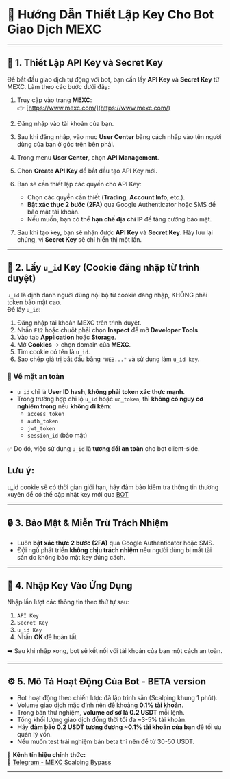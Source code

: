# 📘 Hướng Dẫn Thiết Lập Key Cho Bot Giao Dịch MEXC

---

## 🔑 1. Thiết Lập API Key và Secret Key

Để bắt đầu giao dịch tự động với bot, bạn cần lấy **API Key** và **Secret Key** từ MEXC. Làm theo các bước dưới đây:

1. Truy cập vào trang **MEXC**:  
   👉 [https://www.mexc.com/](https://www.mexc.com/)

2. Đăng nhập vào tài khoản của bạn.

3. Sau khi đăng nhập, vào mục **User Center** bằng cách nhấp vào tên người dùng của bạn ở góc trên bên phải.

4. Trong menu **User Center**, chọn **API Management**.

5. Chọn **Create API Key** để bắt đầu tạo API Key mới.

6. Bạn sẽ cần thiết lập các quyền cho API Key:
   - Chọn các quyền cần thiết (**Trading**, **Account Info**, etc.).
   - **Bật xác thực 2 bước (2FA)** qua Google Authenticator hoặc SMS để bảo mật tài khoản.
   - Nếu muốn, bạn có thể **hạn chế địa chỉ IP** để tăng cường bảo mật.

7. Sau khi tạo key, bạn sẽ nhận được **API Key** và **Secret Key**. Hãy lưu lại chúng, vì **Secret Key** sẽ chỉ hiển thị một lần.


---

## 🍪 2. Lấy `u_id` Key (Cookie đăng nhập từ trình duyệt)

`u_id` là định danh người dùng nội bộ từ cookie đăng nhập, KHÔNG phải token bảo mật cao.  
Để lấy `u_id`:

1. Đăng nhập tài khoản MEXC trên trình duyệt.
2. Nhấn `F12` hoặc chuột phải chọn **Inspect** để mở **Developer Tools**.
3. Vào tab **Application** hoặc **Storage**.
4. Mở **Cookies** → chọn domain của **MEXC**.
5. Tìm cookie có tên là `u_id`.
6. Sao chép giá trị bắt đầu bằng `"WEB..."` và sử dụng làm `u_id key`.

### 🔐 Về mặt an toàn

- `u_id` chỉ là **User ID hash**, **không phải token xác thực mạnh**.
- Trong trường hợp chỉ lộ `u_id` hoặc `uc_token`, thì **không có nguy cơ nghiêm trọng** nếu **không đi kèm**:
  - `access_token`
  - `auth_token`
  - `jwt_token`
  - `session_id` (bảo mật)

✅ Do đó, việc sử dụng `u_id` là **tương đối an toàn** cho bot client-side.

## Lưu ý:
u_id cookie sẽ có thời gian giới hạn, hãy đảm bảo kiểm tra thông tin thường xuyên để có thể cập nhật key mới qua [BOT](https://t.me/sot_mexc_global_auto_trade_bot)


---

## 🔒 3. Bảo Mật & Miễn Trừ Trách Nhiệm

- Luôn **bật xác thực 2 bước (2FA)** qua Google Authenticator hoặc SMS.
- Đội ngũ phát triển **không chịu trách nhiệm** nếu người dùng bị mất tài sản do không bảo mật key đúng cách.

---

## 🧩 4. Nhập Key Vào Ứng Dụng

Nhập lần lượt các thông tin theo thứ tự sau:

1. `API Key`
2. `Secret Key`
3. `u_id Key`
4. Nhấn **OK** để hoàn tất

➡️ Sau khi nhập xong, bot sẽ kết nối với tài khoản của bạn một cách an toàn.

---

## ⚙️ 5. Mô Tả Hoạt Động Của Bot - BETA version

- Bot hoạt động theo chiến lược đã lập trình sẵn (Scalping khung 1 phút).
- Volume giao dịch mặc định nên để khoảng **0.1% tài khoản**.
- Trong bản thử nghiệm, **volume cơ sở là 0.2 USDT** mỗi lệnh.
- Tổng khối lượng giao dịch đồng thời tối đa ~3-5% tài khoản.
- Hãy **đảm bảo 0.2 USDT tương đương ~0.1% tài khoản của bạn** để tối ưu quản lý vốn.
- Nếu muốn test trải nghiệm bản beta thì nên để từ 30-50 USDT.

📢 **Kênh tín hiệu chính thức:**  
🔗 [Telegram - MEXC Scalping Bypass](https://t.me/mexcscalpingbypass)

---
